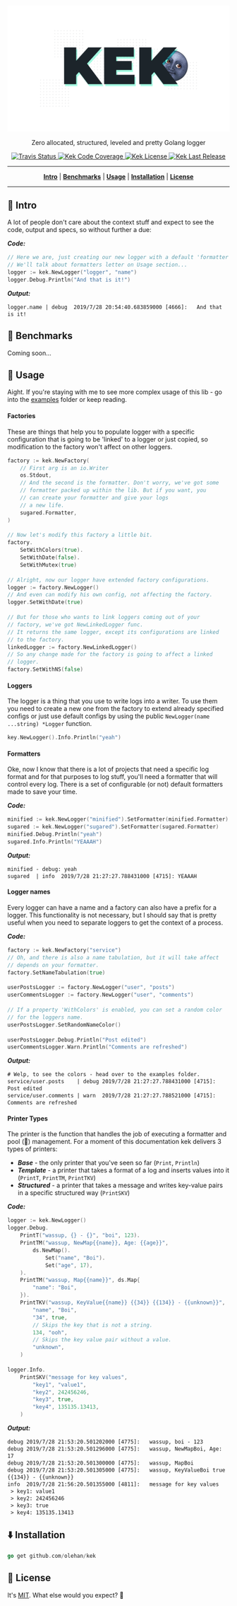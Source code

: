 <p align="center">
    <a href="https://github.com/olehan/kek">
        <img alt="Kek Logo" src="https://raw.githubusercontent.com/olehan/logo/master/kek.png" width="546">
    </a>
</p>

<p align="center">
    Zero allocated, structured, leveled and pretty Golang logger
</p>

<p align="center">
    <a href="https://travis-ci.org/olehan/kek">
        <img alt="Travis Status" src="https://img.shields.io/travis/olehan/kek?logo=travis">
    </a>
    <a href="https://codecov.io/gh/olehan/kek">
        <img alt="Kek Code Coverage" src="https://codecov.io/gh/olehan/kek/branch/master/graph/badge.svg">
    </a>
    <a href="https://github.com/olehan/kek/blob/master/LICENSE">
        <img alt="Kek License" src="https://img.shields.io/github/license/olehan/kek.svg">
    </a>
    <a href="https://github.com/olehan/kek/releases">
        <img alt="Kek Last Release" src="https://img.shields.io/github/tag/olehan/kek.svg?label=release">
    </a>
</p>

----

<p align="center">
    <strong><a href="#intro">Intro</a></strong>
    |
    <strong><a href="#benchmarks">Benchmarks</a></strong>
    |
    <strong><a href="#usage">Usage</a></strong>
    |
    <strong><a href="#installation">Installation</a></strong>
    |
    <strong><a href="#license">License</a></strong>
</p>

----

<h2 id="intro">🌚 Intro</h2>

A lot of people don't care about the context stuff and expect to see the code,
output and specs, so without further a due:

***Code:***
```go
// Here we are, just creating our new logger with a default 'formatter'.
// We'll talk about formatters letter on Usage section...
logger := kek.NewLogger("logger", "name")
logger.Debug.Println("And that is it!")
```
***Output:***
```
logger.name | debug  2019/7/28 20:54:40.683859000 [4666]:   And that is it!
```

<h2 id="benchmarks">🏃 Benchmarks</h2>
Coming soon...

<h2 id="usage">🔧 Usage</h2>

Aight. If you're staying with me to see more complex usage of this lib - go into the [examples](examples) folder or keep reading.

#### Factories
These are things that help you to populate logger with a specific configuration that
is going to be 'linked' to a logger or just copied, so modification to the factory won't
affect on other loggers.

```go
factory := kek.NewFactory(
    // First arg is an io.Writer
    os.Stdout,
    // And the second is the formatter. Don't worry, we've got some
    // formatter packed up within the lib. But if you want, you
    // can create your formatter and give your logs
    // a new life.
    sugared.Formatter,
)

// Now let's modify this factory a little bit.
factory.
    SetWithColors(true).
    SetWithDate(false).
    SetWithMutex(true)

// Alright, now our logger have extended factory configurations.
logger := factory.NewLogger()
// And even can modify his own config, not affecting the factory.
logger.SetWithDate(true)

// But for those who wants to link loggers coming out of your
// factory, we've got NewLinkedLogger func.
// It returns the same logger, except its configurations are linked
// to the factory.
linkedLogger := factory.NewLinkedLogger()
// So any change made for the factory is going to affect a linked
// logger.
factory.SetWithNS(false)
```

#### Loggers
The logger is a thing that you use to write logs into a writer.
To use them you need to create a new one from the factory to extend
already specified configs or just use default configs by using the
public `NewLogger(name ...string) *Logger` function.
```go
key.NewLogger().Info.Println("yeah")
```

#### Formatters
Oke, now I know that there is a lot of projects that need a specific
log format and for that purposes to log stuff, you'll need
a formatter that will control every log. There is a set of configurable
(or not) default formatters made to save your time.

***Code:***
```go
minified := kek.NewLogger("minified").SetFormatter(minified.Formatter)
sugared := kek.NewLogger("sugared").SetFormatter(sugared.Formatter)
minified.Debug.Println("yeah")
sugared.Info.Println("YEAAAH")
``` 
***Output:***
```
minified - debug: yeah
sugared  | info  2019/7/28 21:27:27.788431000 [4715]: YEAAAH
```

#### Logger names
Every logger can have a name and a factory can also have a prefix for
a logger. This functionality is not necessary, but I should say that
is pretty useful when you need to separate loggers to get the context
of a process.

***Code:***
```go
factory := kek.NewFactory("service")
// Oh, and there is also a name tabulation, but it will take affect
// depends on your formatter.
factory.SetNameTabulation(true)

userPostsLogger := factory.NewLogger("user", "posts")
userCommentsLogger := factory.NewLogger("user", "comments")

// If a property 'WithColors' is enabled, you can set a random color
// for the loggers name.
userPostsLogger.SetRandomNameColor()

userPostsLogger.Debug.Println("Post edited")
userCommentsLogger.Warn.Println("Comments are refreshed")
```

***Output:***
```
# Welp, to see the colors - head over to the examples folder.
service/user.posts    | debug 2019/7/28 21:27:27.788431000 [4715]: Post edited
service/user.comments | warn  2019/7/28 21:27:27.788521000 [4715]: Comments are refreshed
```

#### Printer Types
The printer is the function that handles the job of executing a formatter and pool (🚰) management.
For a moment of this documentation kek delivers 3 types of printers:
* ***Base*** - the only printer that you've seen so far (`Print`, `Println`)
* ***Template*** - a printer that takes a format of a log and inserts values into it
(`PrintT`, `PrintTM`, `PrintTKV`)
* ***Structured*** - a printer that takes a message and writes key-value pairs in a specific structured way (`PrintSKV`)

***Code:***
```go
logger := kek.NewLogger()
logger.Debug.
    PrintT("wassup, {} - {}", "boi", 123).
    PrintTM("wassup, NewMap{{name}}, Age: {{age}}",
        ds.NewMap().
            Set("name", "Boi").
            Set("age", 17),
    ).
    PrintTM("wassup, Map{{name}}", ds.Map{
        "name": "Boi",
    }).
    PrintTKV("wassup, KeyValue{{name}} {{34}} {{134}} - {{unknown}}",
        "name", "Boi",
        "34", true,
        // Skips the key that is not a string.
        134, "ooh",
        // Skips the key value pair without a value.
        "unknown",
    )

logger.Info.
    PrintSKV("message for key values",
        "key1", "value1",
        "key2", 242456246,
        "key3", true,
        "key4", 135135.13413,
    )
```

***Output:***
```
debug 2019/7/28 21:53:20.501202000 [4775]:   wassup, boi - 123
debug 2019/7/28 21:53:20.501296000 [4775]:   wassup, NewMapBoi, Age: 17
debug 2019/7/28 21:53:20.501300000 [4775]:   wassup, MapBoi
debug 2019/7/28 21:53:20.501305000 [4775]:   wassup, KeyValueBoi true {{134}} - {{unknown}}
info  2019/7/28 21:56:20.501355000 [4811]:   message for key values
 > key1: value1
 > key2: 242456246
 > key3: true
 > key4: 135135.13413
```

<h2 id="installation">⬇️ Installation</h2>

```go
go get github.com/olehan/kek
```

<h2 id="license">🔖 License</h2>

It's [MIT](LICENSE).
What else would you expect? 🌚
